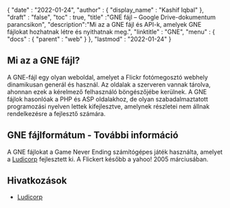 {
  "date" : "2022-01-24",
  "author" : {
    "display_name" : "Kashif Iqbal"
},
  "draft" : "false",
  "toc" : true,
  "title" :"GNE fájl – Google Drive-dokumentum parancsikon",
  "description":"Mi az a GNE fájl és API-k, amelyek GNE fájlokat hozhatnak létre és nyithatnak meg.",
  "linktitle" : "GNE",
  "menu" : {
    "docs" : {
      "parent" : "web"
}
},
  "lastmod" : "2022-01-24"
}

## Mi az a GNE fájl?

A GNE-fájl egy olyan weboldal, amelyet a Flickr fotómegosztó webhely dinamikusan generál és használ. Az oldalak a szerveren vannak tárolva, ahonnan ezek a kérelmező felhasználó böngészőjébe kerülnek. A GNE fájlok hasonlóak a PHP és ASP oldalakhoz, de olyan szabadalmaztatott programozási nyelven lettek kifejlesztve, amelynek részletei nem állnak rendelkezésre a fejlesztő számára.

## GNE fájlformátum - További információ

A GNE fájlokat a Game Never Ending számítógépes játék használta, amelyet a [Ludicorp](https://en.wikipedia.org/wiki/Ludicorp) fejlesztett ki. A Flickert később a yahoo! 2005 márciusában.

## Hivatkozások

* [Ludicorp](https://en.wikipedia.org/wiki/Ludicorp)

